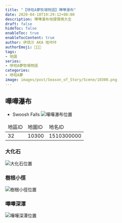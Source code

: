 ```yaml
---
title: "【哆啦A夢牧場物語】嘩嘩瀑布"
date: 2020-04-18T19:29:12+08:00
description: 嘩嘩瀑布地理環境大全
draft: false
hideToc: false
enableToc: true
enableTocContent: true
author: 伊琉沙 AKA 哇咔咔
authorEmoji: 👩🏿‍🚀
tags: 
- 地圖
series:
- 哆啦A夢牧場物語
categories:
- 哆啦A夢
image: images/post/Season_of_Story/Scene/10300.png
---
```

## 嘩嘩瀑布
+ Swoosh Falls
![嘩嘩瀑布位置](/images/post/Season_of_Story/Map/10300.png)
<table>
    <thead>
        <tr>
            <td>地區ID</td>
            <td>地圖ID</td>
            <td>地名ID</td>
        </tr>
    </thead>
    <tr>
            <td>32</td>
            <td>10300</td>
            <td>1510300000</td>
    </tr>
</table>

### 大化石
![大化石位置](/images/post/Season_of_Story/Map/10320.png)

### 樹根小徑
![樹根小徑位置](/images/post/Season_of_Story/Map/10330.png)

### 嘩嘩深潭
![嘩嘩深潭位置](/images/post/Season_of_Story/Map/10340.png)
